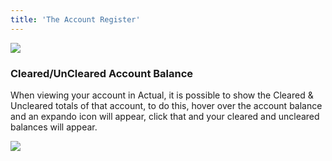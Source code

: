 ```yaml
---
title: 'The Account Register'
---
```


![](/img/using-actual/budget-account-register.png)

### Cleared/UnCleared Account Balance

When viewing your account in Actual, it is possible to show the Cleared & Uncleared totals of that account, to do this, hover over the account balance and an expando icon will appear, click that and your cleared and uncleared balances will appear. 

![](/img/cleared-uncleared-expand.png)